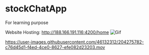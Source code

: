# stockChatApp
For learning purpose

Website Hosting: http://188.166.191.116:4200/home
![Gif](https://user-images.githubusercontent.com/46132312/184191092-ce46a025-100b-4056-b195-5106c6b68d33.gif)

https://user-images.githubusercontent.com/46132312/204275782-c76d45d1-f4ed-4ce0-8627-efe082d23203.mov

